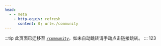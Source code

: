 ```yaml
---
head:
  - - meta
    - http-equiv: refresh
      content: 0; url=./community
---
```


:::tip
此页面已迁移至 [`/community`](./community.md)，如未自动跳转请手动点击链接跳转。
:::
123
